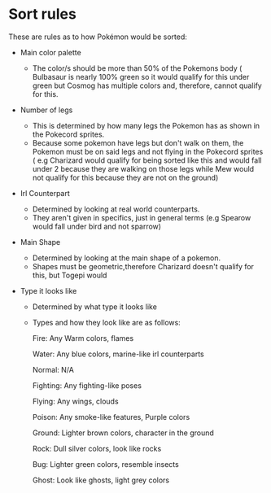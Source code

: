 # Sort rules 

These are rules as to how Pokémon would be sorted:

* Main color palette
   * The color/s should be more than 50% of the Pokemons body ( Bulbasaur is nearly 100% green so it would qualify for this under green but Cosmog has multiple colors and, therefore, cannot qualify for this. 
    
* Number of legs
   * This is determined by how many legs the Pokemon has as shown in the Pokecord sprites.
   * Because some pokemon have legs but don't walk on them, the Pokemon must be on said legs and not flying in the Pokecord sprites ( e.g Charizard would qualify for being sorted like this and would fall under 2 because they are walking on those legs while Mew would not qualify for this because they are not on the ground)

* Irl Counterpart
  * Determined by looking at real world counterparts. 
  * They aren't given in specifics, just in general terms (e.g Spearow would fall under bird and not sparrow) 

* Main Shape 
  * Determined by looking at the main shape of a pokemon.
  * Shapes must be geometric,therefore Charizard doesn't qualify for this, but Togepi would 
  
* Type it looks like 
  * Determined by what type it looks like
  * Types and how they look like are as follows:
    
    Fire: Any Warm colors, flames 
    
    Water: Any blue colors, marine-like irl counterparts 
    
    Normal: N/A
    
    Fighting: Any fighting-like poses 
    
    Flying: Any wings, clouds
    
    Poison: Any smoke-like features, Purple colors
    
    Ground: Lighter brown colors, character in the ground 
    
    Rock: Dull silver colors, look like rocks 
    
    Bug: Lighter green colors, resemble insects 
    
    Ghost: Look like ghosts, light grey colors

